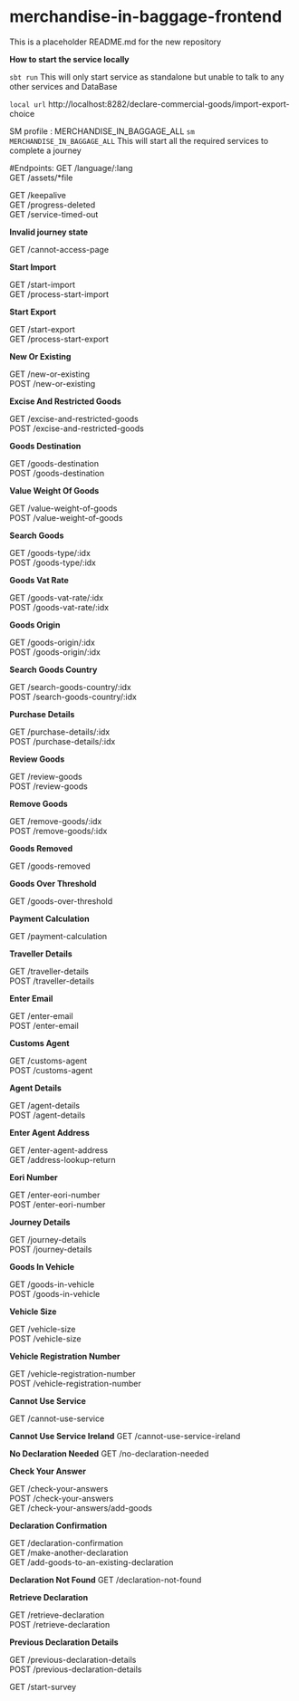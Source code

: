
# merchandise-in-baggage-frontend

This is a placeholder README.md for the new repository


**How to start the service locally**

`sbt run` This will only start service as standalone but unable to talk to any other services and DataBase

`local url` http://localhost:8282/declare-commercial-goods/import-export-choice

SM profile : MERCHANDISE_IN_BAGGAGE_ALL
`sm MERCHANDISE_IN_BAGGAGE_ALL` This will start all the required services to complete a journey

#Endpoints:
GET         /language/:lang              
GET        /assets/*file                 

GET        /keepalive                    
GET        /progress-deleted             
GET        /service-timed-out            

**Invalid journey state**

GET        /cannot-access-page           

**Start Import**

GET        /start-import                 
GET        /process-start-import         

**Start Export**

GET        /start-export                 
GET        /process-start-export         

**New Or Existing**

GET        /new-or-existing              
POST       /new-or-existing              

**Excise And Restricted Goods**

GET        /excise-and-restricted-goods  
POST       /excise-and-restricted-goods  

**Goods Destination**

GET        /goods-destination            
POST       /goods-destination            

**Value Weight Of Goods**

GET        /value-weight-of-goods        
POST       /value-weight-of-goods        

**Search Goods**

GET        /goods-type/:idx              
POST       /goods-type/:idx              

**Goods Vat Rate**

GET        /goods-vat-rate/:idx          
POST       /goods-vat-rate/:idx          

**Goods Origin**

GET        /goods-origin/:idx            
POST       /goods-origin/:idx            

**Search Goods Country**

GET        /search-goods-country/:idx    
POST       /search-goods-country/:idx    

**Purchase Details**

GET        /purchase-details/:idx        
POST       /purchase-details/:idx        

**Review Goods**

GET        /review-goods                 
POST       /review-goods                 

**Remove Goods**

GET        /remove-goods/:idx            
POST       /remove-goods/:idx            

**Goods Removed**

GET        /goods-removed                

**Goods Over Threshold**

GET        /goods-over-threshold         

**Payment Calculation**

GET        /payment-calculation          

**Traveller Details**

GET        /traveller-details            
POST       /traveller-details            

**Enter Email**

GET        /enter-email                  
POST       /enter-email                  

**Customs Agent**

GET        /customs-agent                
POST       /customs-agent                

**Agent Details**

GET        /agent-details                
POST       /agent-details                

**Enter Agent Address**

GET        /enter-agent-address          
GET        /address-lookup-return        

**Eori Number**

GET        /enter-eori-number            
POST       /enter-eori-number            

**Journey Details**

GET        /journey-details              
POST       /journey-details              

**Goods In Vehicle**

GET        /goods-in-vehicle             
POST       /goods-in-vehicle             

**Vehicle Size**

GET        /vehicle-size                 
POST       /vehicle-size                 

**Vehicle Registration Number**

GET        /vehicle-registration-number  
POST       /vehicle-registration-number  

**Cannot Use Service**

GET        /cannot-use-service           

**Cannot Use Service Ireland**
GET        /cannot-use-service-ireland   

**No Declaration Needed**
GET        /no-declaration-needed        

**Check Your Answer**

GET        /check-your-answers           
POST       /check-your-answers           
GET        /check-your-answers/add-goods 

**Declaration Confirmation**

GET        /declaration-confirmation     
GET        /make-another-declaration     
GET        /add-goods-to-an-existing-declaration     


**Declaration Not Found**
GET        /declaration-not-found        

**Retrieve Declaration**

GET        /retrieve-declaration         
POST       /retrieve-declaration         

**Previous Declaration Details**

GET        /previous-declaration-details        
POST       /previous-declaration-details        

GET         /start-survey                
